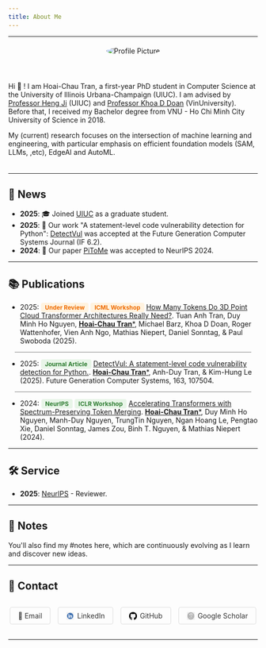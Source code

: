 ```yaml
---
title: About Me
---
```


---

<div style="display: flex; justify-content:center ;align-items: center; gap: 20px; margin: 20px 0; flex-wrap: wrap;">
  <div style="flex: 1; min-width: 300px; order: 2;">
    <p> Hi 👋 ! I am Hoai-Chau Tran, a first-year PhD student in Computer Science at the University of Illinois Urbana-Champaign (UIUC). I am advised by   <a href="https://scholar.google.com/citations?user=z7GCqT4AAAAJ&hl=en&oi=ao" target="_blank">Professor Heng Ji</a> (UIUC) and <a href="https://scholar.google.com/citations?user=Zz2hMgcAAAAJ&hl=en&oi=ao" target="_blank">Professor Khoa D Doan</a> (VinUniversity). Before that, I received my Bachelor degree from VNU - Ho Chi Minh City University of Science in 2018.
    </p>
    <p>
    My (current) research focuses on the intersection of machine learning and engineering, with particular emphasis on efficient foundation models (SAM, LLMs, ,etc), EdgeAI and AutoML.</p>
  </div>
  <div style="flex-shrink: 0; text-align: center; max-width: 250px; width: 100%; order: 1; margin-bottom: 20px;">
    <img src="./profile.PNG" alt="Profile Picture" style="width: 180px; height: 180px; border-radius: 50%; object-fit: cover; max-width: 100%;">
  </div>
</div>


<style>
@media (max-width: 768px) {
  div[style*="display: flex"] {
    flex-direction: column !important;
    align-items: center !important;
    text-align: center !important;
  }

  div[style*="flex: 1"] {
    order: 2 !important;
    min-width: unset !important;
    width: 100% !important;
  }

  p[style*="text-align: justify"] {
    text-align: center !important;
  }

  div[style*="flex-shrink: 0"] {
    order: 1 !important;
    max-width: 200px !important;
    width: 100% !important;
    margin: 0 auto 20px auto !important;
    display: flex !important;
    justify-content: center !important;
    align-items: center !important;
  }

  img[alt="Profile Picture"] {
    width: 150px !important;
    height: 150px !important;
    display: block !important;
    margin: 0 auto !important;
  }
}

@media (max-width: 480px) {
  img[alt="Profile Picture"] {
    width: 120px !important;
    height: 120px !important;
  }

  div[style*="margin: 20px 0"] {
    margin: 10px 0 !important;
  }
}
</style>


---

## 📰 News

* **2025**: 🎓 Joined [UIUC](https://siebelschool.illinois.edu/) as a graduate student.
* **2025**: 📄 Our work "A statement-level code vulnerability detection for Python": [DetectVul](https://arxiv.org/abs/2405.16148) was accepted at the Future Generation Computer Systems Journal (IF 6.2).
* **2024**: 📄 Our paper [PiToMe](https://arxiv.org/abs/2405.16148) was accepted to NeurIPS 2024.

---

## 📚 Publications

* 2025:  <span style="background-color: #fff3e0; color: #ef6c00; padding: 2px 8px; border-radius: 4px; font-size: 0.85em; font-weight: bold;">Under Review</span> <span style="background-color: #fff3e0; color: #ef6c00; padding: 2px 8px; border-radius: 4px; font-size: 0.85em; font-weight: bold;">ICML Workshop</span> [How Many Tokens Do 3D  Point Cloud Transformer Architectures Really Need?](https://openreview.net/forum?id=uGO1tgU3Mc). Tuan Anh Tran, Duy Minh Ho Nguyen, <u>**Hoai-Chau Tran***</u>, Michael Barz, Khoa D Doan, Roger Wattenhofer, Vien Anh Ngo, Mathias Niepert, Daniel Sonntag, & Paul Swoboda (2025).

<div style="border-top: 0.25px solid grey; margin: 10px auto; width: 95%;"></div>

* 2025: <span style="background-color: #e8f5e8; color: #2e7d32; padding: 2px 8px; border-radius: 4px; font-size: 0.85em; font-weight: bold;">Journal Article</span> [DetectVul: A statement-level code vulnerability detection for Python.](https://arxiv.org/abs/2405.16148). <u>**Hoai-Chau Tran***</u>, Anh-Duy Tran, & Kim-Hung Le (2025). Future Generation Computer Systems, 163, 107504.

<div style="border-top: 0.25px solid grey; margin: 10px auto; width: 95%;"></div>

* 2024: <span style="background-color: #e8f5e8; color: #2e7d32; padding: 2px 8px; border-radius: 4px; font-size: 0.85em; font-weight: bold;">NeurIPS</span> <span style="background-color: #e8f5e8; color: #2e7d32; padding: 2px 8px; border-radius: 4px; font-size: 0.85em; font-weight: bold;">ICLR Workshop</span> [Accelerating Transformers with Spectrum-Preserving Token Merging](https://arxiv.org/abs/2405.16148). <u>**Hoai-Chau Tran***</u>, Duy Minh Ho Nguyen, Manh-Duy Nguyen, TrungTin Nguyen, Ngan Hoang Le, Pengtao Xie, Daniel Sonntag, James Zou, Binh T. Nguyen, & Mathias Niepert (2024).

---

## 🛠️ Service

<!-- * **2025**: [International Conference on Machine Learning (ICML)](https://icml.cc) - Area Chair -->
* **2025**: [NeurIPS](https://neurips.cc) - Reviewer.
<!-- * **2023**: [International Conference on Learning Representations (ICLR)](https://iclr.cc) - Reviewer -->
<!-- * **2023**: [Association for the Advancement of Artificial Intelligence (AAAI)](https://aaai.org) - Senior Program Committee Member -->

<!-- ### 🏛️ Workshop Organization -->
<!-- * **2024**: [Workshop on Machine Learning for Healthcare](https://ml4health.github.io) - Co-organizer -->
<!-- * **2023**: [AI Safety Workshop at NeurIPS](https://aissafety.org) - Program Committee Member -->

<!-- ### 🏆 Awards & Recognition -->
<!-- * **2024**: Outstanding Reviewer Award - [Conference Name](https://conference-website.com) -->
<!-- * **2023**: Distinguished Service Award - [Organization Name](https://organization-website.com) -->

---

## 📝 Notes

You'll also find my #notes here, which are continuously evolving as I learn and discover new ideas. 

---

## 📧 Contact

<div style="text-align: center; margin: 30px 0;">
  <div style="display: flex; gap: 15px; justify-content: center; flex-wrap: wrap;">
    <a href="mailto:chauht2@illinois.edu" style="text-decoration: none; padding: 8px 16px; border: 1px solid #ddd; border-radius: 4px; color: #333; display: flex; align-items: center; gap: 6px;">📧 Email</a>
    <a href="https://www.linkedin.com/in/hoai-chau-tran/" target="_blank" style="text-decoration: none; padding: 8px 16px; border: 1px solid #ddd; border-radius: 4px; color: #333; display: flex; align-items: center; gap: 6px;"><img src="./linkedin.png" alt="LinkedIn" style="width: 16px; height: 16px;"> LinkedIn</a>
    <a href="https://github.com/hchautran" target="_blank" style="text-decoration: none; padding: 8px 16px; border: 1px solid #ddd; border-radius: 4px; color: #333; display: flex; align-items: center; gap: 6px;"><img src="./github.png" alt="GitHub" style="width: 16px; height: 16px;"> GitHub</a>
    <a href="https://scholar.google.com/citations?user=FZH2vcEAAAAJ&hl=en" target="_blank" style="text-decoration: none; padding: 8px 16px; border: 1px solid #ddd; border-radius: 4px; color: #333; display: flex; align-items: center; gap: 6px;"><img src="./scholar.png" alt="Google Scholar" style="width: 16px; height: 16px;"> Google Scholar</a>
  </div>
</div>


---

<script type="text/javascript" id="clustrmaps" src="//clustrmaps.com/map_v2.js?d=VV_9AxgUp6rEn_vluenH0AQsjlWKPLdDalJIaJg96ms&cl=ffffff&w=a"></script>

